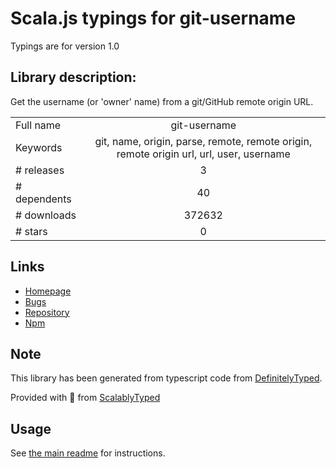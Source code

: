 
# Scala.js typings for git-username

Typings are for version 1.0

## Library description:
Get the username (or 'owner' name) from a git/GitHub remote origin URL.

|                    |                 |
| ------------------ | :-------------: |
| Full name          | git-username |
| Keywords           | git, name, origin, parse, remote, remote origin, remote origin url, url, user, username |
| # releases         | 3 |
| # dependents       | 40 |
| # downloads        | 372632 |
| # stars            | 0 |

## Links
- [Homepage](https://github.com/jonschlinkert/git-username)
- [Bugs](https://github.com/jonschlinkert/git-username/issues)
- [Repository](https://github.com/jonschlinkert/git-username)
- [Npm](https://www.npmjs.com/package/git-username)
    


## Note
This library has been generated from typescript code from [DefinitelyTyped](https://definitelytyped.org).

Provided with :purple_heart: from [ScalablyTyped](https://github.com/oyvindberg/ScalablyTyped)

## Usage
See [the main readme](../../readme.md) for instructions.


